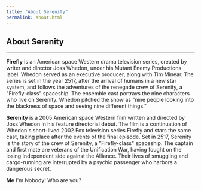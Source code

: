 ```yaml
---
title: "About Serenity"
permalink: about.html
---
```


## About Serenity ##

---

**Firefly** is an American space Western drama television series, created by writer and director Joss Whedon, under his Mutant Enemy Productions label. Whedon served as an executive producer, along with Tim Minear. The series is set in the year 2517, after the arrival of humans in a new star system, and follows the adventures of the renegade crew of Serenity, a "Firefly-class" spaceship. The ensemble cast portrays the nine characters who live on Serenity. Whedon pitched the show as "nine people looking into the blackness of space and seeing nine different things."

**Serenity** is a 2005 American space Western film written and directed by Joss Whedon in his feature directorial debut. The film is a continuation of Whedon's short-lived 2002 Fox television series Firefly and stars the same cast, taking place after the events of the final episode. Set in 2517, Serenity is the story of the crew of Serenity, a "Firefly-class" spaceship. The captain and first mate are veterans of the Unification War, having fought on the losing Independent side against the Alliance. Their lives of smuggling and cargo-running are interrupted by a psychic passenger who harbors a dangerous secret.

**Me** I'm Nobody! Who are you? 